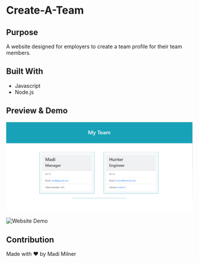 # Create-A-Team

## Purpose
A website designed for employers to create a team profile for their team members.

## Built With
* Javascript
* Node.js

## Preview & Demo

![Website Preview](./assets/content/preview.png)  

![Website Demo](https://youtu.be/muwUGxmmTn4)

## Contribution
Made with ❤️ by Madi Milner
